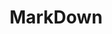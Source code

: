 ---
layout: toctree
title: MarkDown
permalink: /blog/coding/md/
parent: /blog/coding/


enumerategrandchild: true

---